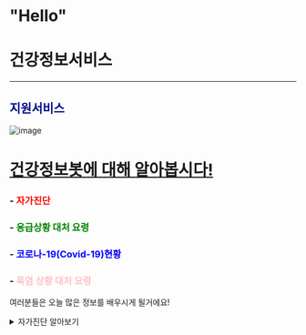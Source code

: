 "Hello"
=======


# 건강정보서비스
______________________________________________


## <span style="color:#011189">지원서비스</span>                            
![image](https://github.com/mycrid/chatBot/blob/main/istockphoto-876593758-170667a.jpg?raw=true)




# <u>건강정보봇에 대해 알아봅시다!</u>
###  - <span style="color:red">자가진단</span>
###  - <span style="color:green">응급상황 대처 요령</span>
###  - <span style="color:blue">코로나-19(Covid-19)현황</span>
###  - <span style="color:pink">폭염 상황 대처 요령</span>



여러분들은 오늘 많은 정보를 배우시게 될거에요!
<details>
<summary>자가진단 알아보기</summary>
<div markdown="1">       

## 발열,두통,복통을 기준으로 다양한 증상을 확인한 뒤 예상되는 병명을 진단하여주는 기능입니다.
  

</div>
</details>





